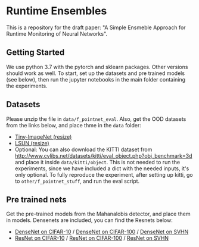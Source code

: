 # Runtime Ensembles

This is a repository for the draft paper: "A Simple Ensmeble Approach for Runtime Monitoring of Neural Networks".

## Getting Started

We use python 3.7 with the pytorch and sklearn packages. Other versions should work as well. To start, set up the datasets and pre trained models (see below),
then run the jupyter notebooks in the main folder containing the experiments.

## Datasets

Please unzip the file in `data/f_pointnet_eval`. Also, get the OOD datasets from the links below, and place thme in the `data` folder:

* [Tiny-ImageNet (resize)](https://www.dropbox.com/s/kp3my3412u5k9rl/Imagenet_resize.tar.gz)
* [LSUN (resize)](https://www.dropbox.com/s/moqh2wh8696c3yl/LSUN_resize.tar.gz)
* Optional: You can also download the KITTI dataset from http://www.cvlibs.net/datasets/kitti/eval_object.php?obj_benchmark=3d and place it inside `data/kitti/object`.
  This is not needed to run the experiments, since we have included a dict with the needed inputs, it's only optional. To fully reproduce the experiment, after setting    up kitti, go to `other/f_pointnet_stuff`, and run the eval script. 

## Pre trained nets

Get the pre-trained models from the Mahanalobis detector, and place them in models. Densenets are included, you can find the Resnets below:

* [DenseNet on CIFAR-10](https://www.dropbox.com/s/pnbvr16gnpyr1zg/densenet_cifar10.pth?dl=0) / [DenseNet on CIFAR-100](https://www.dropbox.com/s/7ur9qo81u30od36/densenet_cifar100.pth?dl=0) / [DenseNet on SVHN](https://www.dropbox.com/s/9ol1h2tb3xjdpp1/densenet_svhn.pth?dl=0)
* [ResNet on CIFAR-10](https://www.dropbox.com/s/ynidbn7n7ccadog/resnet_cifar10.pth?dl=0) / [ResNet on CIFAR-100](https://www.dropbox.com/s/yzfzf4bwqe4du6w/resnet_cifar100.pth?dl=0) / [ResNet on SVHN](https://www.dropbox.com/s/uvgpgy9pu7s9ps2/resnet_svhn.pth?dl=0)

